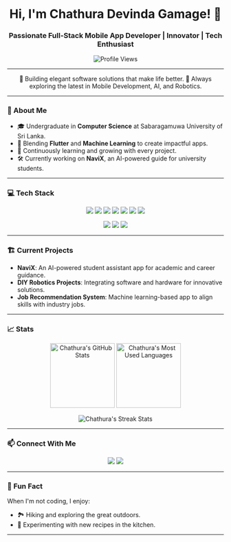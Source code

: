 <h1 align="center">Hi, I'm Chathura Devinda Gamage! 👋</h1>
<h3 align="center">Passionate Full-Stack Mobile App Developer | Innovator | Tech Enthusiast</h3>
<p align="center">
    <img src="https://komarev.com/ghpvc/?username=Dewchathu&label=Profile%20Views&color=0e75b6&style=flat" alt="Profile Views" />
</p>

---

<p align="center">
    🌟 Building elegant software solutions that make life better.  
    🚀 Always exploring the latest in Mobile Development, AI, and Robotics.  
</p>

---

### 🚀 About Me  
- 🎓 Undergraduate in **Computer Science** at Sabaragamuwa University of Sri Lanka.  
- 🔧 Blending **Flutter** and **Machine Learning** to create impactful apps.  
- 🌱 Continuously learning and growing with every project.  
- 🛠️ Currently working on **NaviX**, an AI-powered guide for university students.  

---

### 💻 Tech Stack  

<p align="center">
    <img src="https://img.shields.io/badge/Flutter-%2342A5F5.svg?style=for-the-badge&logo=flutter&logoColor=white" />
    <img src="https://img.shields.io/badge/Dart-%2300B4AB.svg?style=for-the-badge&logo=dart&logoColor=white" />
    <img src="https://img.shields.io/badge/Python-%233572A5.svg?style=for-the-badge&logo=python&logoColor=white" />
    <img src="https://img.shields.io/badge/JavaScript-%23f1e05a.svg?style=for-the-badge&logo=javascript&logoColor=white" />
    <img src="https://img.shields.io/badge/Firebase-%23FFCA28.svg?style=for-the-badge&logo=firebase&logoColor=white" />
    <img src="https://img.shields.io/badge/MySQL-%2300758f.svg?style=for-the-badge&logo=mysql&logoColor=white" />
    <img src="https://img.shields.io/badge/React-%2361dbfb.svg?style=for-the-badge&logo=react&logoColor=white" />
</p>

<p align="center">
    <img src="https://img.shields.io/badge/Adobe Photoshop-%2318152E.svg?style=for-the-badge&logo=adobe-photoshop&logoColor=white" />
    <img src="https://img.shields.io/badge/Arduino-%2300979C.svg?style=for-the-badge&logo=arduino&logoColor=white" />
    <img src="https://img.shields.io/badge/Figma-%2300d47b.svg?style=for-the-badge&logo=figma&logoColor=white" />
</p>

---

### 🏗️ Current Projects  

- **NaviX**: An AI-powered student assistant app for academic and career guidance.  
- **DIY Robotics Projects**: Integrating software and hardware for innovative solutions.  
- **Job Recommendation System**: Machine learning-based app to align skills with industry jobs.  

---

### 📈 Stats  

<p align="center">
    <img src="https://github-readme-stats.vercel.app/api?username=Dewchathu&show_icons=true&theme=dark" alt="Chathura's GitHub Stats" height="150" />
    <img src="https://github-readme-stats.vercel.app/api/top-langs/?username=Dewchathu&layout=compact&theme=dark" alt="Chathura's Most Used Languages" height="150" />
</p>

<p align="center"><img align="center" src="https://github-readme-streak-stats.herokuapp.com/?user=dewchathu&theme=dark&" alt="Chathura's Streak Stats" /></p>

---

### 📫 Connect With Me  

<p align="center">
    <a href="mailto:chathuradevinda.bc@gmail.com"><img src="https://img.shields.io/badge/Email-%23D14836.svg?style=for-the-badge&logo=gmail&logoColor=white" /></a>
    <a href="https://linkedin.com/in/dewchathu"><img src="https://img.shields.io/badge/LinkedIn-%230077B5.svg?style=for-the-badge&logo=linkedin&logoColor=white" /></a>
</p>

---

### 🌟 Fun Fact  
When I'm not coding, I enjoy:  
- 🏞️ Hiking and exploring the great outdoors.  
- 🍳 Experimenting with new recipes in the kitchen.  

---



